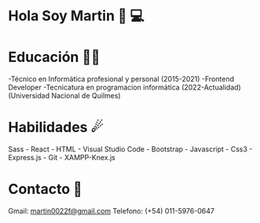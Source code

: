 # Hola Soy Martin 👋 💻

# Educación 👨‍🏫
-Técnico en Informática profesional y personal (2015-2021)
-Frontend Developer 
-Tecnicatura en programacion informática (2022-Actualidad)
(Universidad Nacional de Quilmes)

# Habilidades ☄

Sass - React - HTML - Visual Studio Code - Bootstrap - Javascript - Css3 - Express.js - Git - XAMPP-Knex.js

# Contacto 📧
Gmail: martin0022f@gmail.com
Telefono: (+54) 011-5976-0647

